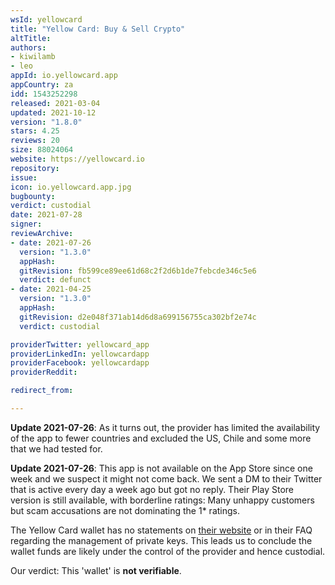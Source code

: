 ```yaml
---
wsId: yellowcard
title: "Yellow Card: Buy & Sell Crypto"
altTitle: 
authors:
- kiwilamb
- leo
appId: io.yellowcard.app
appCountry: za
idd: 1543252298
released: 2021-03-04
updated: 2021-10-12
version: "1.8.0"
stars: 4.25
reviews: 20
size: 88024064
website: https://yellowcard.io
repository: 
issue: 
icon: io.yellowcard.app.jpg
bugbounty: 
verdict: custodial
date: 2021-07-28
signer: 
reviewArchive:
- date: 2021-07-26
  version: "1.3.0"
  appHash: 
  gitRevision: fb599ce89ee61d68c2f2d6b1de7febcde346c5e6
  verdict: defunct
- date: 2021-04-25
  version: "1.3.0"
  appHash: 
  gitRevision: d2e048f371ab14d6d8a699156755ca302bf2e74c
  verdict: custodial

providerTwitter: yellowcard_app
providerLinkedIn: yellowcardapp
providerFacebook: yellowcardapp
providerReddit: 

redirect_from:

---
```


**Update 2021-07-26**: As it turns out, the provider has limited the
availability of the app to fewer countries and excluded the US, Chile and some
more that we had tested for.

**Update 2021-07-26**: This app is not available on the App Store since one week
and we suspect it might not come back. We sent a DM to their Twitter that is
active every day a week ago but got no reply. Their Play Store version is still
available, with borderline ratings: Many unhappy customers but scam accusations
are not dominating the 1* ratings.

The Yellow Card wallet has no statements on
[their website](https://yellowcard.io/) or in their FAQ regarding the management
of private keys.
This leads us to conclude the wallet funds are likely under the control of the
provider and hence custodial.

Our verdict: This 'wallet' is **not verifiable**.
